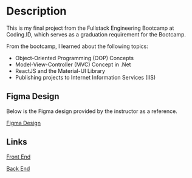 
# Description
This is my final project from the Fullstack Engineering Bootcamp at Coding.ID, which serves as a graduation requirement for the Bootcamp.

From the bootcamp, I learned about the following topics:

* Object-Oriented Programming (OOP) Concepts
* Model-View-Controller (MVC) Concept in .Net
* ReactJS and the Material-UI Library
* Publishing projects to Internet Information Services (IIS)








## Figma Design
Below is the Figma design provided by the instructor as a reference.

[Figma Design](https://www.figma.com/file/InsCc3W3rZrqfeDDIIyBER/Soup?type=design&node-id=0-1&mode=design)
## Links
[Front End](https://github.com/anggadps/final-project-fe)

[Back End](https://github.com/anggadps/final-project-be)
